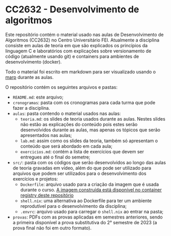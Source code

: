# CC2632 - Desenvolvimento de algoritmos

Este repositório contém o material usado nas aulas de Desenvolvimento de Algoritmos (CC2632) no Centro Universitário FEI. Atualmente a disciplina consiste em aulas de teoria em que são explicados os princípios da linguagem C e laboratórios com explicações sobre versionamento de código (atualmente usando git) e containers para ambientes de desenvolvimento (docker).

Todo o material foi escrito em markdown para ser visualizado usando o [marp](https://marp.app/) durante as aulas.

O repositório contém os seguintes arquivos e pastas:
- `README.md`: este arquivo;
- `cronogramas`: pasta com os cronogramas para cada turma que pode fazer a disciplina.
- `aulas`: pasta contendo o material usados nas aulas:
    - `teoria.md`: os slides de teoria usados durante as aulas. Nestes slides não estão as explicações do conteúdo pois estes serão desenvolvidos durante as aulas, mas apenas os tópicos que serão apresentados nas aulas;
    - `lab.md`: assim como os slides da teoria, também só apresentam o conteúdo que será abordado em cada aula;
    - `exercicios.md`: contém a lista de exercícios que devem ser entregues até o final do semetre;
- `src/`: pasta com os códigos que serão desenvolvidos ao longo das aulas de teoria gravadas em vídeo, além do que pode ser utilizado para arquivos que podem ser utilizados para o desenvolvimento dos exercícios e projetos:
    - `Dockerfile`: arquivo usado para a criação da imagem que é usada durante o curso. [A imagem construída está disponível no container registry deste repositório](https://gitlab.com/laferreira/fei/cc2632/container_registry)
    - `shell.nix`: uma alternativa ao Dockerfile para ter um ambiente reprodutível para o desenvolvimento da disciplina;
    - `.envrc`: arquivo usado para carregar o `shell.nix` ao entrar na pasta;
- `provas`: PDFs com as provas aplicadas em semestres anteriores, sendo a primeira disponível a prova substitutiva do 2° semestre de 2023 (a prova final não foi em outro formato).
